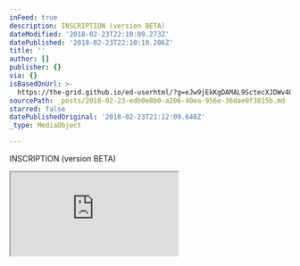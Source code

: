 ```yaml
---
inFeed: true
description: INSCRIPTION (version BETA)
dateModified: '2018-02-23T22:10:09.273Z'
datePublished: '2018-02-23T22:10:10.206Z'
title: ''
author: []
publisher: {}
via: {}
isBasedOnUrl: >-
  https://the-grid.github.io/ed-userhtml/?g=eJw9jEkKgDAMAL9SctecXJDWv4Qo2kIXmij6ew-KxxmGscLVFzV6l9WBrpdioJNeC2YhpeZImivvDVMs5LfkoBvGHoxUdrCrFpkQv6jlHDHIj9GnNgjMFt_l_AAbICht
sourcePath: _posts/2018-02-23-edb0e8b0-a206-40ea-956e-36dae0f3815b.md
starred: false
datePublishedOriginal: '2018-02-23T21:12:09.648Z'
_type: MediaObject

---
```

INSCRIPTION (version BETA)

<iframe src="https://the-grid.github.io/ed-userhtml/?g=eJzNlEty1DAQhtfkFMKbgapRnAckKc-jKpsAVZBFBg7Qlns8nehVUjtkOFHukYvRHicwlcrAjsIr6e-n9Mk9zSZRZMXriLOC8Y7La7iFQS1UAwy68xySWWkDLgK1fla8Pz07KVROZlasmGOuyvLRad8EV17nX1tHfv86F_NpOaSc702XIbn53qtpQ7fKWMh5VoDFxNphztDis6po0aHnR6c-kwT28eRjt9148ZQNHZCVbiN3aWe2jVOh9tTTFy0YXAXbYJoV502SZlA9emVeW6lShyRWnaChLlfqON5NBqnyweNkGTzrTD-wOjwR02a7BEd2XanRF9llTAl4NFYjDTFa1HmdGV0v7C8uLhdf5RT6CtvOQurFBXh1kcAbyib0wlWoA29WC2wDqm-f-vVHtLfIZEBdYoe98rkz1ID6ILHNRsjgs5bytBxNHKSWvJZMHFylDhM69ZpcDInB8yRC05BvNYe42_i3YItLlgvaYU3Url4wF2WPte4ktX9iacBaaUWDYQp-F8zc1Y74NycwN20KnW-0CTakKrX1m8PTd2N1dHw2VgdvBzbfcdPHqBboo216Z_8xPdOlLCdSMZBnTNv398Lz_Hesj_7M-rm5oSw_nFwteUsedW2Dudl2GMCpntyBIBuokbXPpO3_T2ZDPT835uE-K5lhwi9KVXq4Tzgtaxkcw9OSEVRuZtBPrBW5Xw" height="150" style=""></iframe>